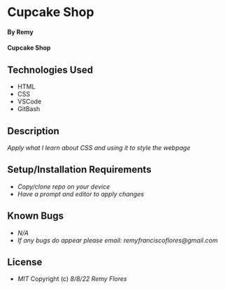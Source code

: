 # Cupcake Shop

#### By Remy

#### Cupcake Shop

## Technologies Used
* HTML
* CSS
* VSCode
* GitBash

## Description
_Apply what I learn about CSS and using it to style the webpage_

## Setup/Installation Requirements
* _Copy/clone repo on your device_
* _Have a prompt and editor to apply changes_


## Known Bugs
* _N/A_
* _If any bugs do appear please email: remyfranciscoflores@gmail.com_

## License
* _MIT_
Copyright (c) _8/8/22_ _Remy Flores_